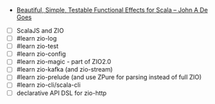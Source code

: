   * [Beautiful, Simple, Testable Functional Effects for Scala – John A De Goes](http://degoes.net/articles/zio-environment)
  * [ ] ScalaJS and ZIO
  * [ ] #learn zio-log
  * [ ] #learn zio-test
  * [ ] #learn zio-config
  * [ ] #learn zio-magic - part of ZIO2.0
  * [ ] #learn zio-kafka (and zio-stream)
  * [ ] #learn zio-prelude (and use ZPure for parsing instead of full ZIO)
  * [ ] #learn zio-cli/scala-cli
  * [ ] declarative API DSL for zio-http